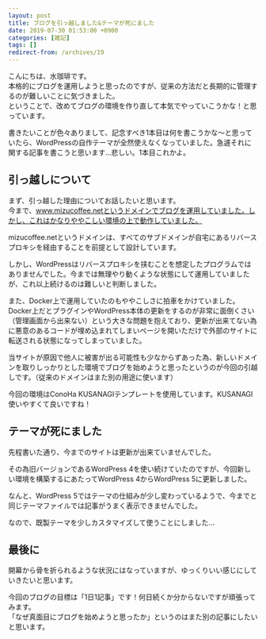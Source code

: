 ```yaml
---
layout: post
title: ブログを引っ越しました&テーマが死にました
date: 2019-07-30 01:53:00 +0900
categories: [雑記]
tags: []
redirect-from: /archives/19
---
```


こんにちは、水珈琲です。  
本格的にブログを運用しようと思ったのですが、従来の方法だと長期的に管理するのが難しいことに気づきました。  
ということで、改めてブログの環境を作り直して本気でやっていこうかな！と思っています。

書きたいことが色々ありまして、記念すべき1本目は何を書こうかな〜と思っていたら、WordPressの自作テーマが全然使えなくなっていました。急遽それに関する記事を書こうと思います...悲しい。1本目これかよ。

## 引っ越しについて

まず、引っ越した理由についてお話したいと思います。  
今まで、www.mizucoffee.netというドメインでブログを運用していました。しかし、これはかなりややこしい環境の上で動作していました。

mizucoffee.netというドメインは、すべてのサブドメインが自宅にあるリバースプロキシを経由することを前提として設計しています。

しかし、WordPressはリバースプロキシを挟むことを想定したプログラムではありませんでした。今までは無理やり動くような状態にして運用していましたが、これ以上続けるのは難しいと判断しました。

また、Docker上で運用していたのもややこしさに拍車をかけていました。Docker上だとプラグインやWordPress本体の更新をするのが非常に面倒くさい（管理画面から出来ない）という大きな問題を抱えており、更新が出来てない為に悪意のあるコードが埋め込まれてしまいページを開いただけで外部のサイトに転送される状態になってしまっていました。

当サイトが原因で他人に被害が出る可能性も少なからずあった為、新しいドメインを取りしっかりとした環境でブログを始めようと思ったというのが今回の引越しです。（従来のドメインはまた別の用途に使います）

今回の環境はConoHa KUSANAGIテンプレートを使用しています。KUSANAGI使いやすくて良いですね！

## テーマが死にました

先程書いた通り、今までのサイトは更新が出来ていませんでした。

その為旧バージョンであるWordPress 4を使い続けていたのですが、今回新しい環境を構築するにあたってWordPress 4からWordPress 5に更新しました。

なんと、WordPress 5ではテーマの仕組みが少し変わっているようで、今までと同じテーマファイルでは記事がうまく表示できませんでした。

なので、既製テーマを少しカスタマイズして使うことにしました...

## 最後に

開幕から骨を折られるような状況にはなっていますが、ゆっくりいい感じにしていきたいと思います。

今回のブログの目標は「1日1記事」です！何日続くか分からないですが頑張ってみます。  
「なぜ真面目にブログを始めようと思ったか」というのはまた別の記事にしたいと思います。